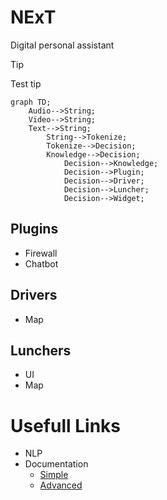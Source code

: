 # NExT
Digital personal assistant

> [!Tip]
> Test tip

```mermaid
graph TD;
    Audio-->String;
    Video-->String;
    Text-->String;
        String-->Tokenize;
        Tokenize-->Decision;
        Knowledge-->Decision;
            Decision-->Knowledge;
            Decision-->Plugin;
            Decision-->Driver;
            Decision-->Luncher;
            Decision-->Widget;
```

## Plugins
  - Firewall
  - Chatbot

## Drivers 
  - Map

## Lunchers
  - UI
  - Map

# Usefull Links
  - NLP
  - Documentation
    - [Simple](https://docs.github.com/en/get-started/writing-on-github/getting-started-with-writing-and-formatting-on-github/basic-writing-and-formatting-syntax)
    - [Advanced](https://docs.github.com/en/get-started/writing-on-github/working-with-advanced-formatting/organizing-information-with-tables)
